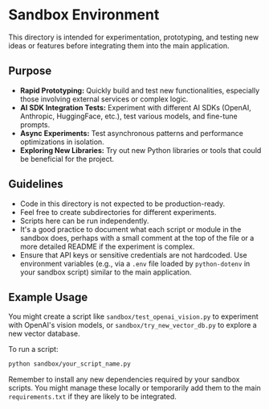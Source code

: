 # Sandbox Environment

This directory is intended for experimentation, prototyping, and testing new ideas or features before integrating them into the main application.

## Purpose

-   **Rapid Prototyping:** Quickly build and test new functionalities, especially those involving external services or complex logic.
-   **AI SDK Integration Tests:** Experiment with different AI SDKs (OpenAI, Anthropic, HuggingFace, etc.), test various models, and fine-tune prompts.
-   **Async Experiments:** Test asynchronous patterns and performance optimizations in isolation.
-   **Exploring New Libraries:** Try out new Python libraries or tools that could be beneficial for the project.

## Guidelines

-   Code in this directory is not expected to be production-ready.
-   Feel free to create subdirectories for different experiments.
-   Scripts here can be run independently.
-   It's a good practice to document what each script or module in the sandbox does, perhaps with a small comment at the top of the file or a more detailed README if the experiment is complex.
-   Ensure that API keys or sensitive credentials are not hardcoded. Use environment variables (e.g., via a `.env` file loaded by `python-dotenv` in your sandbox script) similar to the main application.

## Example Usage

You might create a script like `sandbox/test_openai_vision.py` to experiment with OpenAI's vision models, or `sandbox/try_new_vector_db.py` to explore a new vector database.

To run a script:
```bash
python sandbox/your_script_name.py
```

Remember to install any new dependencies required by your sandbox scripts. You might manage these locally or temporarily add them to the main `requirements.txt` if they are likely to be integrated.
